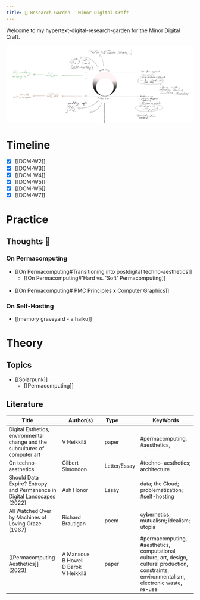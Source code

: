```yaml
---
title: 🌿 Research Garden — Minor Digital Craft
---
```


Welcome to my hypertext-digital-research-garden for the Minor Digital Craft.


<img src="./assets/images/IMG_0054.jpg" width="701" >

# Timeline

- [x] [[DCM-W2]]
- [x] [[DCM-W3]]
- [x] [[DCM-W4]]
- [x] [[DCM-W5]]
- [x] [[DCM-W6]]
- [x] [[DCM-W7]]

# Practice

## Thoughts 💭
### On Permacomputing
  - [[On Permacomputing#Transitioning into postdigital techno-aesthetics]]
    - [[On Permacomputing#'Hard vs. 'Soft' Permacomputing]] <br> <br>
  - [[On Permacomputing# PMC Principles x Computer Graphics]]
      
### On Self-Hosting
  - [[memory graveyard - a haiku]]

# Theory

## Topics

- [[Solarpunk]]
  - [[Permacomputing]]

## Literature

| <div style="width:100px">Title</div> | <div style="width:100px">Author(s)</div> | <div style="width:40px">Type</div> | KeyWords |
| --- | --- | --- | --- |
| Digital Esthetics, environmental change and the subcultures of computer art | V Heikkilä | paper | #permacomputing, #aesthetics, |
| On techno-aesthetics | Gilbert Simondon | Letter/Essay | #techno-aesthetics; architecture
| Should Data Expire? Entropy and Permanence in Digital Landscapes (2022) | Ash Honor | Essay | data; the Cloud; problematization; #self-hosting|
| All Watched Over by Machines of Loving Graze (1967) | Richard Brautigan | poem | cybernetics; mutualism; idealism; utopia |
| [[Permacomputing Aesthetics]] (2023) | A Mansoux<br>B Howell<br>D Barok<br> V Heikkilä | paper | #permacomputing, #aesthetics, computational culture, art, design, cultural production, constraints, environmentalism, electronic waste, re-use | 
